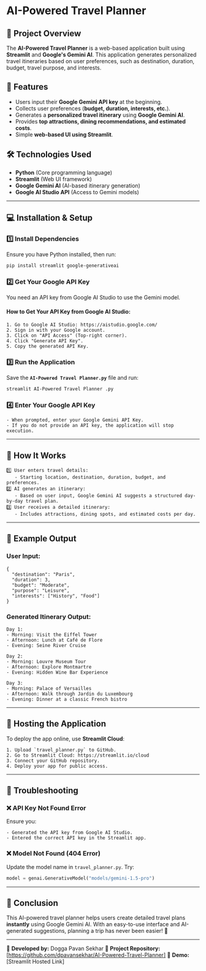 # AI-Powered Travel Planner

## 📌 Project Overview
The **AI-Powered Travel Planner** is a web-based application built using **Streamlit** and **Google's Gemini AI**. This application generates personalized travel itineraries based on user preferences, such as destination, duration, budget, travel purpose, and interests.

## 🚀 Features
- Users input their **Google Gemini API key** at the beginning.
- Collects user preferences (**budget, duration, interests, etc.**).
- Generates a **personalized travel itinerary** using **Google Gemini AI**.
- Provides **top attractions, dining recommendations, and estimated costs**.
- Simple **web-based UI using Streamlit**.

## 🛠️ Technologies Used
- **Python** (Core programming language)
- **Streamlit** (Web UI framework)
- **Google Gemini AI** (AI-based itinerary generation)
- **Google AI Studio API** (Access to Gemini models)

---

## 💻 Installation & Setup
### 1️⃣ Install Dependencies
Ensure you have Python installed, then run:
```bash
pip install streamlit google-generativeai
```

### 2️⃣ Get Your Google API Key
You need an API key from Google AI Studio to use the Gemini model.
#### How to Get Your API Key from Google AI Studio:
```text
1. Go to Google AI Studio: https://aistudio.google.com/
2. Sign in with your Google account.
3. Click on "API Access" (Top-right corner).
4. Click "Generate API Key".
5. Copy the generated API Key.
```

### 3️⃣ Run the Application
Save the **`AI-Powered Travel Planner.py`** file and run:
```bash
streamlit AI-Powered Travel Planner .py
```

### 4️⃣ Enter Your Google API Key
```text
- When prompted, enter your Google Gemini API Key.
- If you do not provide an API key, the application will stop execution.
```

---

## 🎯 How It Works
```text
1️⃣ User enters travel details: 
   - Starting location, destination, duration, budget, and preferences.
2️⃣ AI generates an itinerary: 
   - Based on user input, Google Gemini AI suggests a structured day-by-day travel plan.
3️⃣ User receives a detailed itinerary: 
   - Includes attractions, dining spots, and estimated costs per day.
```

---

## 📌 Example Output
### User Input:
```text
{
  "destination": "Paris",
  "duration": 3,
  "budget": "Moderate",
  "purpose": "Leisure",
  "interests": ["History", "Food"]
}
```

### Generated Itinerary Output:
```text
Day 1:
- Morning: Visit the Eiffel Tower
- Afternoon: Lunch at Café de Flore
- Evening: Seine River Cruise

Day 2:
- Morning: Louvre Museum Tour
- Afternoon: Explore Montmartre
- Evening: Hidden Wine Bar Experience

Day 3:
- Morning: Palace of Versailles
- Afternoon: Walk through Jardin du Luxembourg
- Evening: Dinner at a classic French bistro
```

---

## 📌 Hosting the Application
To deploy the app online, use **Streamlit Cloud**:
```text
1. Upload `travel_planner.py` to GitHub.
2. Go to Streamlit Cloud: https://streamlit.io/cloud
3. Connect your GitHub repository.
4. Deploy your app for public access.
```

---

## 📌 Troubleshooting
### ❌ API Key Not Found Error
Ensure you:
```text
- Generated the API key from Google AI Studio.
- Entered the correct API key in the Streamlit app.
```

### ❌ Model Not Found (404 Error)
Update the model name in `travel_planner.py`. Try:
```python
model = genai.GenerativeModel("models/gemini-1.5-pro")
```

---

## 📌 Conclusion
This AI-powered travel planner helps users create detailed travel plans **instantly** using Google Gemini AI. With an easy-to-use interface and AI-generated suggestions, planning a trip has never been easier! 🎉

---

🔹 **Developed by:** Dogga Pavan Sekhar
🔹 **Project Repository:** [https://github.com/dpavansekhar/AI-Powered-Travel-Planner]
🔹 **Demo:** [Streamlit Hosted Link]  
